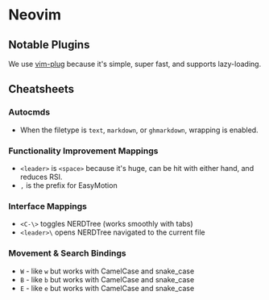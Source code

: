 # Neovim

## Notable Plugins

We use [vim-plug](https://github.com/junegunn/vim-plug) because it's simple, super fast, and supports lazy-loading.

## Cheatsheets

### Autocmds

* When the filetype is `text`, `markdown`, or `ghmarkdown`, wrapping is enabled.

### Functionality Improvement Mappings

* `<leader>` is `<space>` because it's huge, can be hit with either hand, and reduces RSI.
* `,` is the prefix for EasyMotion

### Interface Mappings

* `<C-\>` toggles NERDTree (works smoothly with tabs)
* `<leader>\` opens NERDTree navigated to the current file

### Movement & Search Bindings

* `W` - like `w` but works with CamelCase and snake_case
* `B` - like `b` but works with CamelCase and snake_case
* `E` - like `e` but works with CamelCase and snake_case
